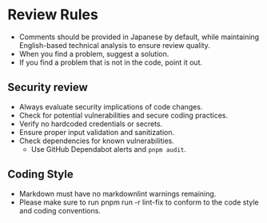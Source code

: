 # Review Rules

- Comments should be provided in Japanese by default, while maintaining English-based technical analysis to ensure review quality.
- When you find a problem, suggest a solution.
- If you find a problem that is not in the code, point it out.

## Security review

- Always evaluate security implications of code changes.
- Check for potential vulnerabilities and secure coding practices.
- Verify no hardcoded credentials or secrets.
- Ensure proper input validation and sanitization.
- Check dependencies for known vulnerabilities.
  - Use GitHub Dependabot alerts and `pnpm audit`.

## Coding Style

- Markdown must have no markdownlint warnings remaining.
- Please make sure to run pnpm run -r lint-fix to conform to the code style and coding conventions.
